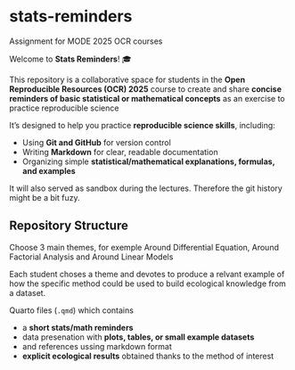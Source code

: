 # stats-reminders
Assignment for MODE 2025 OCR courses

Welcome to **Stats Reminders**! 🎓  

This repository is a collaborative space for students in the **Open Reproducible Resources (OCR) 2025** course to create and share **concise reminders of basic statistical or mathematical concepts** as an exercise to practice reproducible science

It’s designed to help you practice **reproducible science skills**, including:  
- Using **Git and GitHub** for version control  
- Writing **Markdown** for clear, readable documentation  
- Organizing simple **statistical/mathematical  explanations, formulas, and examples**  

It will also served as sandbox during the lectures. Therefore the git history might be a bit fuzy.


## Repository Structure

Choose 3 main themes, for exemple Around Differential Equation, Around Factorial Analysis  and Around Linear Models

Each student choses a theme and devotes to produce a relvant example of how the specific method could be used to build ecological knowledge from a dataset.

Quarto files (`.qmd`) which contains 
- a **short stats/math reminders**  
- data presenation with  **plots, tables, or small example datasets**
- and references ussing markdown format
- **explicit ecological results** obtained thanks to the method of interest
